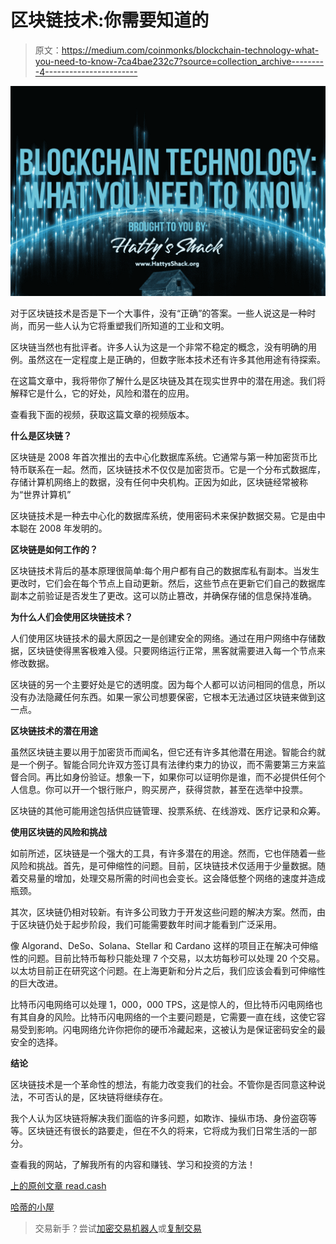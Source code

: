 # 区块链技术:你需要知道的

> 原文：<https://medium.com/coinmonks/blockchain-technology-what-you-need-to-know-7ca4bae232c7?source=collection_archive---------4----------------------->

![](img/f452e941d984f42b0f0bc32a3becbb6e.png)

对于区块链技术是否是下一个大事件，没有“正确”的答案。一些人说这是一种时尚，而另一些人认为它将重塑我们所知道的工业和文明。

区块链当然也有批评者。许多人认为这是一个非常不稳定的概念，没有明确的用例。虽然这在一定程度上是正确的，但数字账本技术还有许多其他用途有待探索。

在这篇文章中，我将带你了解什么是区块链及其在现实世界中的潜在用途。我们将解释它是什么，它的好处，风险和潜在的应用。

查看我下面的视频，获取这篇文章的视频版本。

**什么是区块链？**

区块链是 2008 年首次推出的去中心化数据库系统。它通常与第一种加密货币比特币联系在一起。然而，区块链技术不仅仅是加密货币。它是一个分布式数据库，存储计算机网络上的数据，没有任何中央机构。正因为如此，区块链经常被称为“世界计算机”

区块链技术是一种去中心化的数据库系统，使用密码术来保护数据交易。它是由中本聪在 2008 年发明的。

**区块链是如何工作的？**

区块链技术背后的基本原理很简单:每个用户都有自己的数据库私有副本。当发生更改时，它们会在每个节点上自动更新。然后，这些节点在更新它们自己的数据库副本之前验证是否发生了更改。这可以防止篡改，并确保存储的信息保持准确。

**为什么人们会使用区块链技术？**

人们使用区块链技术的最大原因之一是创建安全的网络。通过在用户网络中存储数据，区块链使得黑客极难入侵。只要网络运行正常，黑客就需要进入每一个节点来修改数据。

区块链的另一个主要好处是它的透明度。因为每个人都可以访问相同的信息，所以没有办法隐藏任何东西。如果一家公司想要保密，它根本无法通过区块链来做到这一点。

**区块链技术的潜在用途**

虽然区块链主要以用于加密货币而闻名，但它还有许多其他潜在用途。智能合约就是一个例子。智能合同允许双方签订具有法律约束力的协议，而不需要第三方来监督合同。再比如身份验证。想象一下，如果你可以证明你是谁，而不必提供任何个人信息。你可以开一个银行账户，购买房产，获得贷款，甚至在选举中投票。

区块链的其他可能用途包括供应链管理、投票系统、在线游戏、医疗记录和众筹。

**使用区块链的风险和挑战**

如前所述，区块链是一个强大的工具，有许多潜在的用途。然而，它也伴随着一些风险和挑战。首先，是可伸缩性的问题。目前，区块链技术仅适用于少量数据。随着交易量的增加，处理交易所需的时间也会变长。这会降低整个网络的速度并造成瓶颈。

其次，区块链仍相对较新。有许多公司致力于开发这些问题的解决方案。然而，由于区块链仍处于起步阶段，我们可能需要数年时间才能看到广泛采用。

像 Algorand、DeSo、Solana、Stellar 和 Cardano 这样的项目正在解决可伸缩性的问题。目前比特币每秒只能处理 7 个交易，以太坊每秒可以处理 20 个交易。以太坊目前正在研究这个问题。在上海更新和分片之后，我们应该会看到可伸缩性的巨大改进。

比特币闪电网络可以处理 1，000，000 TPS，这是惊人的，但比特币闪电网络也有其自身的风险。比特币闪电网络的一个主要问题是，它需要一直在线，这使它容易受到影响。闪电网络允许你把你的硬币冷藏起来，这被认为是保证密码安全的最安全的选择。

**结论**

区块链技术是一个革命性的想法，有能力改变我们的社会。不管你是否同意这种说法，不可否认的是，区块链将继续存在。

我个人认为区块链将解决我们面临的许多问题，如欺诈、操纵市场、身份盗窃等等。区块链还有很长的路要走，但在不久的将来，它将成为我们日常生活的一部分。

查看我的网站，了解我所有的内容和赚钱、学习和投资的方法！

[上的原创文章 read.cash](https://read.cash/@HattyHats/blockchain-technology-what-you-need-to-know-c53dbb57)

[哈蒂的小屋](https://www.hattysshack.org/)

> 交易新手？尝试[加密交易机器人](/coinmonks/crypto-trading-bot-c2ffce8acb2a)或[复制交易](/coinmonks/top-10-crypto-copy-trading-platforms-for-beginners-d0c37c7d698c)